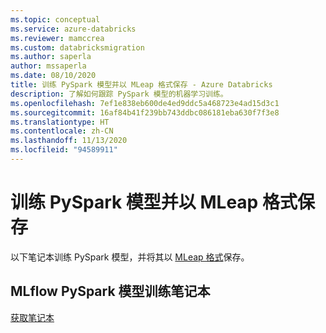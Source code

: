 ```yaml
---
ms.topic: conceptual
ms.service: azure-databricks
ms.reviewer: mamccrea
ms.custom: databricksmigration
ms.author: saperla
author: mssaperla
ms.date: 08/10/2020
title: 训练 PySpark 模型并以 MLeap 格式保存 - Azure Databricks
description: 了解如何跟踪 PySpark 模型的机器学习训练。
ms.openlocfilehash: 7ef1e838eb600de4ed9ddc5a468723e4ad15d3c1
ms.sourcegitcommit: 16af84b41f239bb743ddbc086181eba630f7f3e8
ms.translationtype: HT
ms.contentlocale: zh-CN
ms.lasthandoff: 11/13/2020
ms.locfileid: "94589911"
---
```

# <a name="train-a-pyspark-model-and-save-in-mleap-format"></a><a id="train-a-pyspark-model-and-save-in-mleap-format"> </a><a id="training-pyspark"> </a>训练 PySpark 模型并以 MLeap 格式保存

以下笔记本训练 PySpark 模型，并将其以 [MLeap 格式](../machine-learning/model-export/mleap-model-export.md#mleap-model-export)保存。

## <a name="mlflow-pyspark-model-training-notebook"></a>MLflow PySpark 模型训练笔记本

[获取笔记本](../../_static/notebooks/mlflow/mlflow-mleap-training.html)